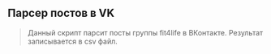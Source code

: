 ## Парсер постов в VK


>Данный скрипт парсит посты группы fit4life в ВКонтакте. Результат записывается в csv файл.